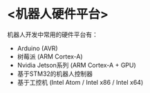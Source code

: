 # <机器人硬件平台>
机器人开发中常用的硬件平台有：

- Arduino (AVR)
- 树莓派 (ARM Cortex-A)
- Nvidia Jetson系列 (ARM Cortex-A + GPU)
- 基于STM32的机器人控制器
- 基于工控机 (Intel Atom / Intel x86 / Intel x64)
